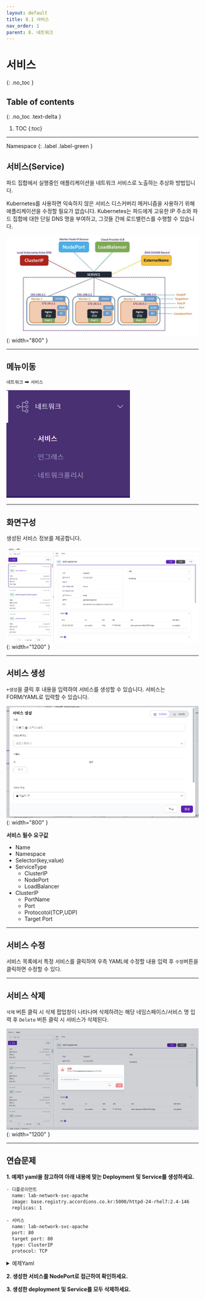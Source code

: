 ```yaml
---
layout: default
title: 8.1 서비스
nav_order: 1
parent: 8. 네트워크
---
```


# 서비스
{: .no_toc }

## Table of contents
{: .no_toc .text-delta }

1. TOC
{:toc}

---

<div class="code-example" markdown="1">
Namespace
{: .label .label-green }
</div>

## 서비스(Service)
파드 집합에서 실행중인 애플리케이션을 네트워크 서비스로 노출하는 추상화 방법입니다.

Kubernetes를 사용하면 익숙하지 않은 서비스 디스커버리 메커니즘을 사용하기 위해 애플리케이션을 수정할 필요가 없습니다. Kubernetes는 파드에게 고유한 IP 주소와 파드 집합에 대한 단일 DNS 명을 부여하고, 그것들 간에 로드밸런스를 수행할 수 있습니다.

![k8s_svc_diagram.png](/assets/images/network/k8s_svc_diagram.png){: width="800" }

---

## 메뉴이동
`네트워크` ➡ `서비스`

![network-001.png](/assets/images/network/network-001.png)

---

## 화면구성
생성된 서비스 정보를 제공합니다.

![network-004.png](/assets/images/network/network-004.png){: width="1200" }

---

## 서비스 생성
`+생성`을 클릭 후 내용을 입력하여 서비스를 생성할 수 있습니다. 서비스는 FORM/YAML로 입력할 수 있습니다.

![network-005.png](/assets/images/network/network-005.png){: width="800" }

**서비스 필수 요구값**

- Name
- Namespace
- Selector(key,value)
- ServiceType
  + ClusterIP
  + NodePort
  + LoadBalancer
- ClusterIP
  + PortName
  + Port
  + Protocotol(TCP,UDP)
  + Target Port

---

## 서비스 수정
서비스 목록에서 특정 서비스를 클릭하여 우측 YAML에 수정할 내용 입력 후 `수정`버튼을 클릭하면 수정할 수 있다.

---

## 서비스 삭제
`삭제` 버튼 클릭 시 삭제 팝업창이 나타나며 삭제하려는 해당 네임스페이스/서비스 명 입력 후 `Delete` 버튼 클릭 시 서비스가 삭제된다.

![service-delete.png](/assets/images/network/service-delete.png){: width="1200" }

---

## 연습문제

**1. 예제1 yaml을 참고하여 아래 내용에 맞는 Deployment 및 Service를 생성하세요.**

```
- 디플로이먼트
  name: lab-network-svc-apache
  image: base.registry.accordions.co.kr:5000/httpd-24-rhel7:2.4-146
  replicas: 1

- 서비스
  name: lab-network-svc-apache
  port: 80
  target port: 80
  type: ClusterIP
  protocol: TCP
```

<details>
<summary>예제Yaml</summary>
  
{% highlight yaml %}
---
apiVersion: apps/v1
kind: Deployment
metadata:
  name: apache
  labels:
    app: apache
spec:
  replicas: 1
  selector:
    matchLabels:
      app: apache
  template:
    metadata:
      labels:
        app: apache
    spec:
      containers:
      - name: apache
        image: base.registry.accordions.co.kr:5000/httpd-24-rhel7:2.4-146

---
apiVersion: v1
kind: Service
metadata:
   name: apache
spec:
  selector:
    app: apache
  ports:
  - port: 8888
    protocol: TCP
    targetPort: 8087
  type: ClusterIP

{% endhighlight %}
   
</details>

**2. 생성한 서비스를 NodePort로 접근하여 확인하세요.**

**3. 생성한 deployment 및 Service를 모두 삭제하세요.**